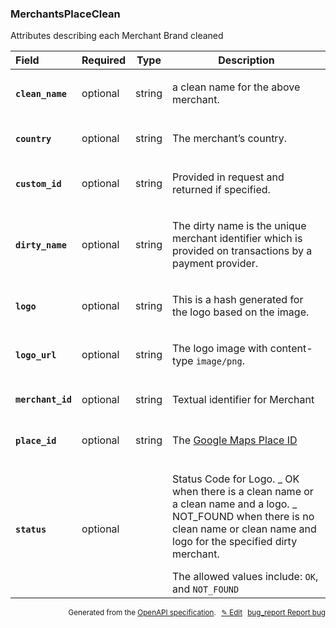 <!--- This is a generated file, do not edit! -->
<!--- [START woosmap_http_schema_merchantsplaceclean] -->
<h3 class="schema-object" id="MerchantsPlaceClean">MerchantsPlaceClean</h3>

Attributes describing each Merchant Brand cleaned

| Field                                                                                                              | Required | Type   | Description                                                                                                                                                                                                                                                                                                              |
| :----------------------------------------------------------------------------------------------------------------- | -------- | ------ | ------------------------------------------------------------------------------------------------------------------------------------------------------------------------------------------------------------------------------------------------------------------------------------------------------------------------ |
| <h4 id="MerchantsPlaceClean-clean_name" class="add-link schema-object-property-key"><code>clean_name</code></h4>   | optional | string | <div class="nonref-property-description"><p>a clean name for the above merchant.</p></div>                                                                                                                                                                                                                               |
| <h4 id="MerchantsPlaceClean-country" class="add-link schema-object-property-key"><code>country</code></h4>         | optional | string | <div class="nonref-property-description"><p>The merchant’s country.</p></div>                                                                                                                                                                                                                                            |
| <h4 id="MerchantsPlaceClean-custom_id" class="add-link schema-object-property-key"><code>custom_id</code></h4>     | optional | string | <div class="nonref-property-description"><p>Provided in request and returned if specified.</p></div>                                                                                                                                                                                                                     |
| <h4 id="MerchantsPlaceClean-dirty_name" class="add-link schema-object-property-key"><code>dirty_name</code></h4>   | optional | string | <div class="nonref-property-description"><p>The dirty name is the unique merchant identifier which is provided on transactions by a payment provider.</p></div>                                                                                                                                                          |
| <h4 id="MerchantsPlaceClean-logo" class="add-link schema-object-property-key"><code>logo</code></h4>               | optional | string | <div class="nonref-property-description"><p>This is a hash generated for the logo based on the image.</p></div>                                                                                                                                                                                                          |
| <h4 id="MerchantsPlaceClean-logo_url" class="add-link schema-object-property-key"><code>logo_url</code></h4>       | optional | string | <div class="nonref-property-description"><p>The logo image with content-type <code>image/png</code>.</p></div>                                                                                                                                                                                                           |
| <h4 id="MerchantsPlaceClean-merchant_id" class="add-link schema-object-property-key"><code>merchant_id</code></h4> | optional | string | <div class="nonref-property-description"><p>Textual identifier for Merchant</p></div>                                                                                                                                                                                                                                    |
| <h4 id="MerchantsPlaceClean-place_id" class="add-link schema-object-property-key"><code>place_id</code></h4>       | optional | string | <div class="nonref-property-description"><p>The <a href="https://developers.google.com/maps/documentation/places/web-service/place-id">Google Maps Place ID</a></p></div>                                                                                                                                                |
| <h4 id="MerchantsPlaceClean-status" class="add-link schema-object-property-key"><code>status</code></h4>           | optional |        | <div class="nonref-property-description"><p>Status Code for Logo. _ OK when there is a clean name or a clean name and a logo. _ NOT_FOUND when there is no clean name or clean name and logo for the specified dirty merchant.</p><div class="notranslate">The allowed values include: `OK`, and `NOT_FOUND`</div></div> |

<p style="text-align: right; font-size: smaller;">Generated from the <a data-label="openapi-github" href="https://github.com/woosmap/openapi-specification" title="Woosmap OpenAPI Specification" class="external">OpenAPI specification</a>.
<a data-label="openapi-github-woosmap-http-schema-merchantsplaceclean" data-action="edit" style="margin-left: 5px;" href="https://github.com/woosmap/openapi-specification/blob/main/specification/schemas/MerchantsPlaceClean.yml" title="Edit on GitHub">✎ Edit</a>
<a data-label="openapi-github-woosmap-http-schema-merchantsplaceclean" data-action="bug" style="margin-left: 5px;" href="https://github.com/woosmap/openapi-specification/issues/new?assignees=&labels=type%3A+bug%2C+triage+me&template=bug_report.md&title=[schemas] Bug - MerchantsPlaceClean" title="File bug for schemas on GitHub"><span class="material-icons">bug_report</span> Report bug</a>
</p>

<!--- [END woosmap_http_schema_merchantsplaceclean] -->
